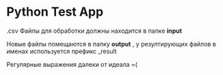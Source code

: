 # Python Test App

.csv Файлы для обработки должны находится в папке **input**

Новые файлы помещаются в папку **output** , у резултирующих файлов в именах используется префикс _result

Регулярные выражения далеки от идеала =(
